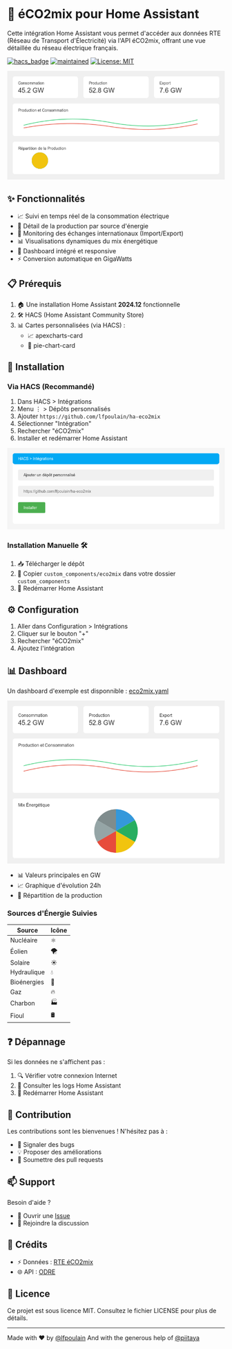 # 🔌 éCO2mix pour Home Assistant

Cette intégration Home Assistant vous permet d'accéder aux données RTE (Réseau de Transport d'Électricité) via l'API éCO2mix, offrant une vue détaillée du réseau électrique français.

[![hacs_badge](https://img.shields.io/badge/HACS-Custom-orange.svg)](https://github.com/custom-components/hacs)
[![maintained](https://img.shields.io/maintenance/yes/2024.svg)](#)
[![License: MIT](https://img.shields.io/badge/License-MIT-yellow.svg)](https://opensource.org/licenses/MIT)

![Dashboard Preview](https://raw.githubusercontent.com/lfpoulain/ha-eco2mix/refs/heads/main/images/dashboard.png)

## ✨ Fonctionnalités

- 📈 Suivi en temps réel de la consommation électrique
- 🔋 Détail de la production par source d'énergie
- 🔄 Monitoring des échanges internationaux (Import/Export)
- 📊 Visualisations dynamiques du mix énergétique
- 📱 Dashboard intégré et responsive
- ⚡ Conversion automatique en GigaWatts

## 📋 Prérequis

1. 🏠 Une installation Home Assistant **2024.12** fonctionnelle
2. 🛠️ HACS (Home Assistant Community Store)
3. 📊 Cartes personnalisées (via HACS) :
   - 📈 apexcharts-card
   - 🥧 pie-chart-card

## 🚀 Installation

### Via HACS (Recommandé) 

1. Dans HACS > Intégrations
2. Menu ⋮ > Dépôts personnalisés
3. Ajouter `https://github.com/lfpoulain/ha-eco2mix`
4. Sélectionner "Intégration"
5. Rechercher "éCO2mix"
6. Installer et redémarrer Home Assistant

![Installation Steps](https://raw.githubusercontent.com/lfpoulain/ha-eco2mix/refs/heads/main/images/installation.png)

### Installation Manuelle 🛠️

1. 📥 Télécharger le dépôt
2. 📁 Copier `custom_components/eco2mix` dans votre dossier `custom_components`
3. 🔄 Redémarrer Home Assistant

## ⚙️ Configuration

1. Aller dans Configuration > Intégrations
2. Cliquer sur le bouton "+" 
3. Rechercher "éCO2mix"
4. Ajoutez l'intégration 

## 📊 Dashboard

Un dashboard d'exemple est disponnible : [eco2mix.yaml](https://github.com/lfpoulain/ha-eco2mix/blob/main/dashboards/eco2mix.yaml)

![Main View](https://raw.githubusercontent.com/lfpoulain/ha-eco2mix/refs/heads/main/images/main_view.png)

- 📊 Valeurs principales en GW
- 📈 Graphique d'évolution 24h
- 🥧 Répartition de la production

### Sources d'Énergie Suivies

| Source | Icône |
|--------|-------|
| Nucléaire | ⚛️ |
| Éolien | 🌪️ |
| Solaire | ☀️ |
| Hydraulique | 💧 |
| Bioénergies | 🌱 |
| Gaz | 🔥 |
| Charbon | 🏭 |
| Fioul | 🛢️ |

## ❓ Dépannage

Si les données ne s'affichent pas :
1. 🔍 Vérifier votre connexion Internet
2. 📝 Consulter les logs Home Assistant
3. 🔄 Redémarrer Home Assistant

## 🤝 Contribution

Les contributions sont les bienvenues ! N'hésitez pas à :
- 🐛 Signaler des bugs
- 💡 Proposer des améliorations
- 🔧 Soumettre des pull requests

## 📫 Support

Besoin d'aide ? 
- 📝 Ouvrir une [Issue](https://github.com/lfpoulain/ha-eco2mix/issues)
- 💬 Rejoindre la discussion

## 👏 Crédits

- ⚡ Données : [RTE éCO2mix](https://www.rte-france.com/eco2mix)
- 🌐 API : [ODRE](https://odre.opendatasoft.com/)

## 📄 Licence

Ce projet est sous licence MIT. Consultez le fichier LICENSE pour plus de détails.

---
Made with ❤️ by [@lfpoulain](https://github.com/lfpoulain)
And with the generous help of [@piitaya](https://github.com/piitaya)
